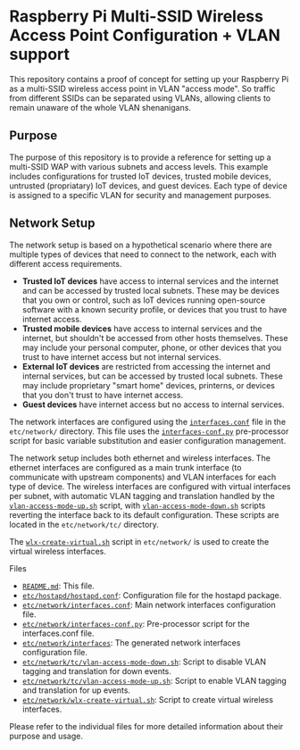 # Raspberry Pi Multi-SSID Wireless Access Point Configuration + VLAN support

This repository contains a proof of concept for setting up your Raspberry Pi as a multi-SSID wireless access point in VLAN "access mode". 
So traffic from different SSIDs can be separated using VLANs, allowing clients to remain unaware of the whole VLAN shenanigans.

## Purpose

The purpose of this repository is to provide a reference for setting up a multi-SSID WAP with various subnets and access levels. This example includes configurations for trusted IoT devices, trusted mobile devices, untrusted (propriatary) IoT devices, and guest devices. Each type of device is assigned to a specific VLAN for security and management purposes.

## Network Setup

The network setup is based on a hypothetical scenario where there are multiple types of devices that need to connect to the network, each with different access requirements.

- **Trusted IoT devices** have access to internal services and the internet and can be accessed by trusted local subnets. These may be devices that you own or control, such as IoT devices running open-source software with a known security profile, or devices that you trust to have internet access.
- **Trusted mobile devices** have access to internal services and the internet, but shouldn't be accessed from other hosts themselves. These may include your personal computer, phone, or other devices that you trust to have internet access but not internal services.
- **External IoT devices** are restricted from accessing the internet and internal services, but can be accessed by trusted local subnets. These may include proprietary "smart home" devices, printerns, or devices that you don't trust to have internet access.
- **Guest devices** have internet access but no access to internal services.

The network interfaces are configured using the [`interfaces.conf`](/etc/network/interfaces.conf) file in the `etc/network/` directory. This file uses the [`interfaces-conf.py`](/etc/network/interfaces-conf.py) pre-processor script for basic variable substitution and easier configuration management.

The network setup includes both ethernet and wireless interfaces. The ethernet interfaces are configured as a main trunk interface (to communicate with upstream components) and VLAN interfaces for each type of device. The wireless interfaces are configured with virtual interfaces per subnet, with automatic VLAN tagging and translation handled by the [`vlan-access-mode-up.sh`](/etc/network/tc/vlan-access-mode-up.sh) script, with [`vlan-access-mode-down.sh`](/etc/network/tc/vlan-access-mode-down.sh) scripts reverting the interface back to its default configuration. These scripts are located in the `etc/network/tc/` directory.

The [`wlx-create-virtual.sh`](/etc/network/wlx-create-virtual.sh) script in `etc/network/` is used to create the virtual wireless interfaces.

Files
- [`README.md`](/README.md): This file.
- [`etc/hostapd/hostapd.conf`](/etc/hostapd/hostapd.conf): Configuration file for the hostapd package.
- [`etc/network/interfaces.conf`](/etc/network/interfaces.conf): Main network interfaces configuration file.
- [`etc/network/interfaces-conf.py`](/etc/network/interfaces-conf.py): Pre-processor script for the interfaces.conf file.
- [`etc/network/interfaces`](/etc/network/interfaces): The generated network interfaces configuration file.
- [`etc/network/tc/vlan-access-mode-down.sh`](/etc/network/tc/vlan-access-mode-down.sh): Script to disable VLAN tagging and translation for down events.
- [`etc/network/tc/vlan-access-mode-up.sh`](/etc/network/tc/vlan-access-mode-up.sh): Script to enable VLAN tagging and translation for up events.
- [`etc/network/wlx-create-virtual.sh`](/etc/network/wlx-create-virtual.sh): Script to create virtual wireless interfaces.

Please refer to the individual files for more detailed information about their purpose and usage.